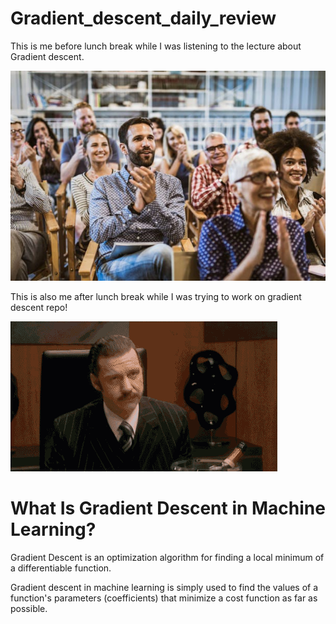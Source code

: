 # Gradient_descent_daily_review

This is me before lunch break while I was listening to the lecture about Gradient descent.

![Gradient](https://github.com/parsakazempour/Gradient_descent_daily_review/blob/main/0%20BA_DE2Nr3Ohi5HhI.jpg)


This is also me after lunch break while I was trying to work on gradient descent repo!

![Gradient2](https://github.com/parsakazempour/Gradient_descent_daily_review/blob/main/jumping-out-of-window.gif)

















# What Is Gradient Descent in Machine Learning?

Gradient Descent is an optimization algorithm for finding a local minimum of a differentiable function. 

Gradient descent in machine learning is simply used to find the values of a function's parameters (coefficients) that minimize a cost function as far as possible.
